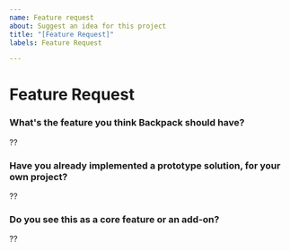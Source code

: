 ```yaml
---
name: Feature request
about: Suggest an idea for this project
title: "[Feature Request]"
labels: Feature Request

---
```


# Feature Request

### What's the feature you think Backpack should have?

??

### Have you already implemented a prototype solution, for your own project?

??

### Do you see this as a core feature or an add-on?

??
